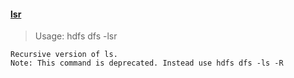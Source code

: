 

#### [lsr](https://hadoop.apache.org/docs/r2.6.5/hadoop-project-dist/hadoop-common/FileSystemShell.html#lsr)

> Usage: hdfs dfs -lsr <args>
```
Recursive version of ls.
Note: This command is deprecated. Instead use hdfs dfs -ls -R
```
